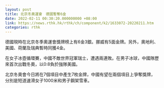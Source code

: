 ```yaml
---
layout: post
title: 北京冬奧運會　德國暫奪6金
date: 2022-02-11 00:30:20.000000000 +08:00
link: https://news.rthk.hk/rthk/ch/component/k2/1633072-20220211.htm
categories: rthk
---
```


德國現時在北京冬季奧運會獎牌榜上有6金3銀。挪威有5面金牌。另外，奧地利、美國、荷蘭及瑞典暫時同獲4金。

在女子冰壺循環賽，中國不敵世界冠軍瑞士，遭遇兩連敗。在男子冰球，中國隊歷來首次出戰冬奧，以0:8負於強隊美國。

北京冬奧會今日將在7個項目中產生7枚金牌，中國有望在兩個項目上爭奪獎牌，分別是短道速滑女子1000米和男子鋼架雪車。
